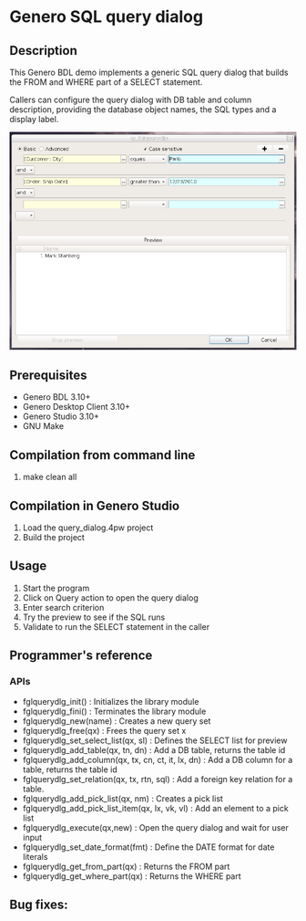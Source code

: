 # Genero SQL query dialog

## Description

This Genero BDL demo implements a generic SQL query dialog that builds the
FROM and WHERE part of a SELECT statement.

Callers can configure the query dialog with DB table and column description,
providing the database object names, the SQL types and a display label.

![Genero SQL query dialog (GDC)](https://github.com/FourjsGenero/fgl_query_dialog/raw/master/docs/screen-001.png)

## Prerequisites

* Genero BDL 3.10+
* Genero Desktop Client 3.10+
* Genero Studio 3.10+
* GNU Make

## Compilation from command line

1. make clean all

## Compilation in Genero Studio

1. Load the query_dialog.4pw project
2. Build the project

## Usage

1. Start the program
2. Click on Query action to open the query dialog
3. Enter search criterion
5. Try the preview to see if the SQL runs
4. Validate to run the SELECT statement in the caller

## Programmer's reference

### APIs

* fglquerydlg_init() : Initializes the library module
* fglquerydlg_fini() : Terminates the library module
* fglquerydlg_new(name) : Creates a new query set
* fglquerydlg_free(qx) : Frees the query set x
* fglquerydlg_set_select_list(qx, sl) : Defines the SELECT list for preview
* fglquerydlg_add_table(qx, tn, dn) : Add a DB table, returns the table id
* fglquerydlg_add_column(qx, tx, cn, ct, it, lx, dn) : Add a DB column for a table, returns the table id
* fglquerydlg_set_relation(qx, tx, rtn, sql) : Add a foreign key relation for a table.
* fglquerydlg_add_pick_list(qx, nm) : Creates a pick list
* fglquerydlg_add_pick_list_item(qx, lx, vk, vl) : Add an element to a pick list
* fglquerydlg_execute(qx,new) : Open the query dialog and wait for user input
* fglquerydlg_set_date_format(fmt) : Define the DATE format for date literals
* fglquerydlg_get_from_part(qx) : Returns the FROM part
* fglquerydlg_get_where_part(qx) : Returns the WHERE part


## Bug fixes:

